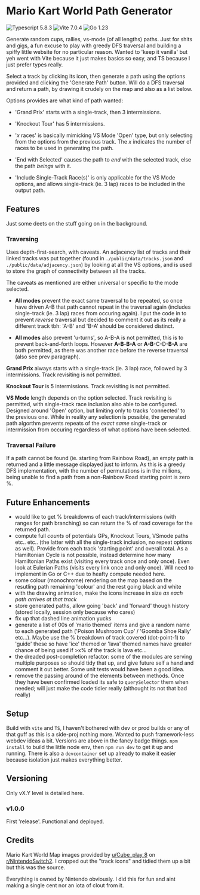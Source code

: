 # Mario Kart World Path Generator

![Typescript 5.8.3](https://img.shields.io/badge/Typescript-5.8.3-3178C6)
![Vite 7.0.4](https://img.shields.io/badge/Vite-7.0.4-7F00FF)
![Go 1.23](https://img.shields.io/badge/Go-1.23-00ADD8)

Generate random cups, rallies, vs-mode (of all lengths) paths. Just for shits and gigs, a fun excuse to play with greedy DFS traversal and building a spiffy little website for no particular reason. Wanted to 'keep it vanilla' but yeh went with Vite because it just makes basics so easy, and TS because I just prefer types really.

Select a track by clicking its icon, then generate a path using the options provided and clicking the 'Generate Path' button. Will do a DFS traversal and return a path, by drawing it crudely on the map and also as a list below.

Options provides are what kind of path wanted:

- 'Grand Prix' starts with a single-track, then 3 intermissions.
- 'Knockout Tour' has 5 intermissions.
- '_x_ races' is basically mimicking VS Mode 'Open' type, but only selecting from the options from the previous track. The _x_ indicates the number of races to be used in generating the path.

- 'End with Selected' causes the path to _end_ with the selected track, else the path _beings_ with it.
- 'Include Single-Track Race(s)' is only applicable for the VS Mode options, and allows single-track (ie. 3 lap) races to be included in the output path.

## Features

Just some deets on the stuff going on in the background.

### Traversing

Uses depth-first-search, with caveats. An adjacency list of tracks and their linked tracks was put together (found in `./public/data/tracks.json` and `./public/data/adjacency.json`) by looking at all the VS options, and is used to store the graph of connectivity between all the tracks.

The caveats as mentioned are either universal or specific to the mode selected.

- **All modes** prevent the exact same traversal to be repeated, so once have driven A-B that path cannot repeat in the traversal again (includes single-track (ie. 3 lap) races from occuring again). I put the code in to prevent _reverse_ traversal but decided to comment it out as its really a different track tbh: 'A-B' and 'B-A' should be considered distinct.

- **All modes** also prevent 'u-turns', so A-B-A is not permitted, this is to prevent back-and-forth loops. However **A-B**-**B-A** or **A-B**-C-D-**B-A** are both permitted, as there was another race before the reverse traversal (also see prev paragraph).

**Grand Prix** always starts with a single-track (ie. 3 lap) race, followed by 3 intermissions. Track revisiting is not permitted.

**Knockout Tour** is 5 intermissions. Track revisiting is not permitted.

**VS Mode** length depends on the option selected. Track revisiting is permitted, with single-track race inclusion also able to be configured. Designed around 'Open' option, but limiting only to tracks 'connected' to the previous one. While in reality any selection is possible, the generated path algorthm prevents repeats of the _exact same_ single-track or intermission from occuring regardless of what options have been selected.

### Traversal Failure

If a path cannot be found (ie. starting from Rainbow Road), an empty path is returned and a little message displayed just to inform. As this is a greedy DFS implementation, with the number of permutations is in the millions, being unable to find a path from a non-Rainbow Road starting point is zero %.

## Future Enhancements

- would like to get % breakdowns of each track/intermissions (with ranges for path branching) so can return the % of road coverage for the returned path.
- compute full _counts_ of potentials GPs, Knockout Tours, VSmode paths etc.. etc.. (the latter with all the single-track inclusion, no repeat options as well). Provide from each track 'starting point' and overall total. As a Hamiltonian Cycle is not possible, instead determine how many Hamiltonian Paths exist (visiting every track once and only once). Even look at Eulerian Paths (visits every link once and only once). Will need to implement in Go or C++ due to heafty compute needed here.
- some colour (monochrome) rendering on the map based on the resutling path remaining 'colour' and the rest going black and white
- with the drawing animation, make the icons increase in size _as each path arrives at that track_
- store generated paths, allow going 'back' and 'forward' though history (stored locally, session only because who cares)
- fix up that dashed line animation yucks
- generate a list of 00s of 'mario themed' items and give a random name to each generated path ('Poison Mushroom Cup' / 'Goomba Shoe Rally' etc...). Maybe use the % breakdown of track covered (dot-point-1) to 'guide' these so have 'ice' themed or 'lava' themed names have greater chance of being used if >x% of the track is lava etc...
- the dreaded post-completion refactor: some of the modules are serving multiple purposes so should tidy that up, and give future self a hand and comment it out better. Some unit tests would have been a good idea.
- remove the passing around of the elements between methods. Once they have been confirmed loaded its safe to `querySelector` them when needed; will just make the code tidier really (althought its not that bad really)

## Setup

Build with `vite` and `TS`, I haven't bothered with dev or prod builds or any of that guff as this is a side-proj nothing more. Wanted to push framework-less webdev ideas a bit. Versions are above in the fancy badge things. `npm install` to build the little node env, then `npm run dev` to get it up and running. There is also a `devcontainer` set up already to make it easier because isolation just makes everything better.

## Versioning

Only vX.Y level is detailed here.

### v1.0.0

First 'release'. Functional and deployed.

## Credits

Mario Kart World Map images provided by [u/Cube_play_8](https://www.reddit.com/user/Cube_play_8/) on [r/NintendoSwitch2](https://www.reddit.com/r/NintendoSwitch2/comments/1k00wfp/mario_kart_world_hires_map_image_extracted_from/). I cropped out the "track icons" and tidied them up a bit but this was the source.

Everything is owned by Nintendo obviously. I did this for fun and aint making a single cent nor an iota of clout from it.
